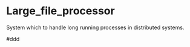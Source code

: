 # Large_file_processor
System which to handle long running processes in distributed systems.

#ddd

